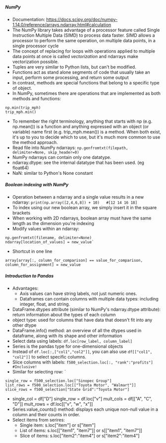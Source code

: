 ##### NumPy
- Documentation: https://docs.scipy.org/doc/numpy-1.14.0/reference/arrays.ndarray.html#calculation
- The NumPy library takes advantage of a processor feature called Single Instruction Multiple Data (SIMD) to process data faster. SIMD allows a processor to perform the same operation, on multiple data points, in a single processor cycle
- The concept of replacing for loops with operations applied to multiple data points at once is called *vectorization* and ndarrays make vectorization possible.
- Tuples are very similar to Python lists, but can't be modified.
- Functions act as stand alone segments of code that usually take an input, perform some processing, and return some output
- In contrast, methods are special functions that belong to a specific type of object.
- In NumPy, sometimes there are operations that are implemented as both methods and functions:
```
np.min(trip_mph)
trip_mph.min()
```
- To remember the right terminology, anything that starts with np (e.g. np.mean()) is a function and anything expressed with an object (or variable) name first (e.g. trip_mph.mean()) is a method. When both exist, it's up to you to decide which to use, but it's much more common to use the method approach.
- Read file into NumPy ndarrays: `np.genfromtxt(filepath, delimiter=None, skip_header=0)`
- NumPy ndarrays can contain only one datatype.
- ndarray.dtype: see the internal datatype that has been used. (eg float64)
- NaN: similar to Python's None constant

##### Boolean indexing with NumPy
- Operation between a ndarray and a single value results in a new ndarray: `print(np.array([2,4,6,8]) + 10)   #[12 14 16 18]`
- To index using our new boolean array, we simply insert it in the square brackets
- When working with 2D ndarrays,  boolean array must have the same length as the dimension you're indexing
- Modify values within an ndarray: 
```
np.genfromtxt(filename, delimiter=None)
ndarray[location_of_values] = new_value`
```
- Shortcut in one line
```
array[array[:, column_for_comparison] == value_for_comparison, column_for_assignment] = new_value
```

##### Introduction to Pandas
- Advantages:
    - Axis values can have string labels, not just numeric ones.
    - Dataframes can contain columns with multiple data types: including integer, float, and string.
- DataFrame.dtypes attribute (similar to NumPy's ndarray.dtype attribute): return information about the types of each column
- object type: used for columns that have data that doesn't fit into any other dtype
- DataFrame.info() method: an overview of all the dtypes used in dataframe, along with its shape and other information
- Select data using labels: `df.loc[row_label, column_label]`
- Series is the pandas type for one-dimensional objects
-  Instead of `df.loc[:,["col1","col2"]]`, you can also use `df[["col1", "col2"]]` to select specific columns.
- Slice columns with labels: `f500_selection.loc[:, "rank":"profits"]  #Inclusive!`
- Similar for selecting row: `
```
single_row = f500_selection.loc["Sinopec Group"]
list_rows = f500_selection.loc[["Toyota Motor", "Walmart"]]
slice_rows = f500_selection["State Grid":"Toyota Motor"]
```
- single_col = df["D"]
single_row = df.loc["v"]
mult_cols = df[["A", "C", "D"]]
mult_rows = df.loc[["v", "w", "x"]]
- Series.value_counts() method: displays each unique non-null value in a column and their counts in order.
- Select items from serires:
    - Single item: s.loc["item"] or s["item"]
    - List of items: s.loc[["item1", "item7"]] or s[["item1", "item7"]]
    - Slice of items: s.loc["item2":"item4"] or s["item2":"item4"]
    

